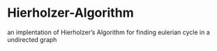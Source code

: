 # Hierholzer-Algorithm
an implentation of  Hierholzer’s Algorithm for finding eulerian cycle in a undirected graph 
